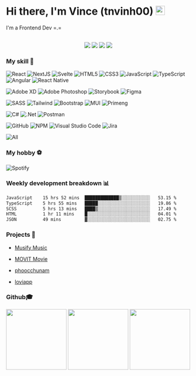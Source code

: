 <h1><strong>Hi there, I'm Vince (tnvinh00) </strong> <img src="https://media.giphy.com/media/hvRJCLFzcasrR4ia7z/giphy.gif" width="25px"></a></h1>
I'm a Frontend Dev =.=

<br />
<br />

<p align="center">
  <img src="https://komarev.com/ghpvc/?username=tnvinh00">
  <img src="https://wakatime.com/badge/user/018ed1a4-7d6f-4e86-bb16-3971f665f1d3.svg">
  <img src="https://shields.io/github/stars/tnvinh00">
  <img src="https://img.shields.io/github/followers/tnvinh00">
</p>

### **My skill 📖**

![React](https://img.shields.io/badge/ReactJS-%2320232a.svg?style=flat&logo=react&logoColor=%2361DAFB)
![NextJS](https://img.shields.io/badge/NextJS-%23121212.svg?style=flat&logo=nextdotjs&logoColor=white)
![Svelte](https://img.shields.io/badge/Svelte-%23FF3E00.svg?style=flat&logo=svelte&logoColor=white)
![HTML5](https://img.shields.io/badge/HTML5-%23E34F26.svg?style=flat&logo=html5&logoColor=white)
![CSS3](https://img.shields.io/badge/CSS3-%231572B6.svg?style=flat&logo=css3&logoColor=white)
![JavaScript](https://img.shields.io/badge/JavaScript-%23323330.svg?style=flat&logo=javascript&logoColor=%23F7DF1E)
![TypeScript](https://img.shields.io/badge/TypeScript-%23007ACC.svg?style=flat&logo=typescript&logoColor=white)
![Angular](https://img.shields.io/badge/Angular-%23DD0031.svg?style=flat&logo=angular&logoColor=white)
![React Native](https://img.shields.io/badge/React_Native-%2320232a.svg?style=flat&logo=react&logoColor=%2361DAFB)

![Adobe XD](https://img.shields.io/badge/Adobe%20XD-470137?style=flat&logo=Adobe%20XD&logoColor=#FF61F6)
![Adobe Photoshop](https://img.shields.io/badge/Adobe_Photoshop-%2331A8FF.svg?style=flat&logo=adobe%20photoshop&logoColor=white)
![Storybook](https://img.shields.io/badge/-Storybook-FF4785?style=flat&logo=storybook&logoColor=white)
![Figma](https://img.shields.io/badge/Figma-%23F24E1E.svg?style=flat&logo=figma&logoColor=white)

![SASS](https://img.shields.io/badge/SASS-hotpink.svg?style=flat&logo=SASS&logoColor=white)
![Tailwind](https://img.shields.io/badge/TailwindCSS-gray.svg?style=flat&logo=tailwindcss)
![Bootstrap](https://img.shields.io/badge/Bootstrap-%23712cf9.svg?style=flat&logo=bootstrap&logoColor=white)
![MUI](https://img.shields.io/badge/MUI-%230081CB.svg?style=flat&logo=mui&logoColor=white)
![Primeng](https://img.shields.io/badge/PrimeNG-%23DD0031.svg?style=flat&logo=angular&logoColor=white)

![C#](https://img.shields.io/badge/C%23-%23239120.svg?style=flat&logo=c-sharp&logoColor=white)
![.Net](https://img.shields.io/badge/.NET-5C2D91?style=flat&logo=.net&logoColor=white)
![Postman](https://img.shields.io/badge/Postman-FF6C37?style=flat&logo=postman&logoColor=white)

![GitHub](https://img.shields.io/badge/Github-%23121011.svg?style=flat&logo=github&logoColor=white)
![NPM](https://img.shields.io/badge/NPM-%23000000.svg?style=flat&logo=npm&logoColor=white)
![Visual Studio Code](https://img.shields.io/badge/VS_Code-0078d7.svg?style=flat&logo=visual-studio-code&logoColor=white)
![Jira](https://img.shields.io/badge/Jira-%230A0FFF.svg?style=flat&logo=jira&logoColor=white)

![All](https://skillicons.dev/icons?i=html,css,scss,tailwind,mui,bootstrap,styledcomponents,js,ts,react,redux,nextjs,svelte,angular,md,figma,xd,ps,git,github,githubactions,vite,vercel,vscode,npm,pnpm)

### **My hobby ️⚽️**
![Spotify](https://img.shields.io/badge/Spotify-1ED760?style=flat&logo=spotify&logoColor=white)

### **Weekly development breakdown 📊**
<!--START_SECTION:waka-->

```txt
JavaScript    15 hrs 52 mins  █████████████▒░░░░░░░░░░░   53.15 %
TypeScript    5 hrs 55 mins   █████░░░░░░░░░░░░░░░░░░░░   19.86 %
SCSS          5 hrs 13 mins   ████▒░░░░░░░░░░░░░░░░░░░░   17.49 %
HTML          1 hr 11 mins    █░░░░░░░░░░░░░░░░░░░░░░░░   04.01 %
JSON          49 mins         ▓░░░░░░░░░░░░░░░░░░░░░░░░   02.75 %
```

<!--END_SECTION:waka-->

### **Projects 🚀**

- [Musify Music](https://musify-music.vercel.app/)

- [MOVIT Movie](https://movit-tmdb.vercel.app/)

- [phoocchunam](https://phoocchunam.vercel.app/)

- [loviapp](https://github.com/tnvinh00/loviapp)


### **Github🎓**

<p align="left">
<img src="https://github-readme-stats.vercel.app/api?username=tnvinh00&show_icons=true&theme=react&icon_color=ffb300" height="165">
<img src="https://github-readme-stats.vercel.app/api/top-langs/?username=tnvinh00&layout=compact&theme=dracula&langs_count=6&" height="165">
<img src="https://github-profile-trophy.vercel.app/?username=tnvinh00&theme=nord&ranks=A,B,C" height="165" >
</p>

<!-- ![Readme Card](https://github-readme-stats.vercel.app/api/pin/?username=tnvinh00&repo=loviapp) -->
